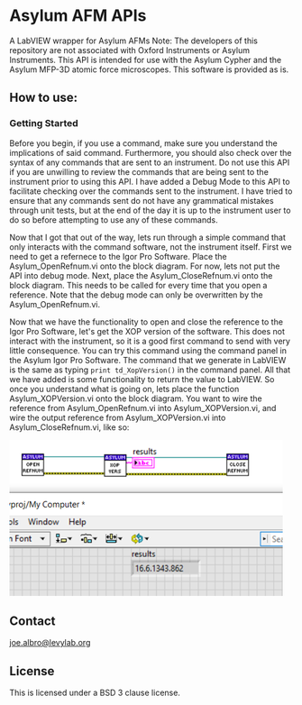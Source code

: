 # Asylum AFM APIs
 A LabVIEW wrapper for Asylum AFMs
 Note: The developers of this repository are not associated with Oxford Instruments or Asylum Instruments. 
 This API is intended for use with the Asylum Cypher and the Asylum MFP-3D atomic force microscopes. This software is provided as is.
## How to use:
### Getting Started
Before you begin, if you use a command, make sure you understand the implications of said command. Furthermore, you should also check over the syntax of any commands that are sent to an instrument. Do not use this API if you are unwilling to review the commands that are being sent to the instrument prior to using this API. I have added a Debug Mode to this API to facilitate checking over the commands sent to the instrument. I have tried to ensure that any commands sent do not have any grammatical mistakes through unit tests, but at the end of the day it is up to the instrument user to do so before attempting to use any of these commands.

Now that I got that out of the way, lets run through a simple command that only interacts with the command software, not the instrument itself. First we need to get a refernece to the Igor Pro Software. Place the Asylum_OpenRefnum.vi onto the block diagram. For now, lets not put the API into debug mode. Next, place the Asylum_CloseRefnum.vi onto the block diagram. This needs to be called for every time that you open a reference. Note that the debug mode can only be overwritten by the Asylum_OpenRefnum.vi. 

Now that we have the functionality to open and close the reference to the Igor Pro Software, let's get the XOP version of the software. This does not interact with the instrument, so it is a good first command to send with very little consequence. You can try this command using the command panel in the Asylum Igor Pro Software. The command that we generate in LabVIEW is the same as typing `print td_XopVersion()` in the command panel. All that we have added is some functionality to return the value to LabVIEW. So once you understand what is going on, lets place the function Asylum_XOPVersion.vi onto the block diagram. You want to wire the reference from 
Asylum_OpenRefnum.vi into Asylum_XOPVersion.vi, and wire the output reference from Asylum_XOPVersion.vi into Asylum_CloseRefnum.vi, like so:

![Basic Example](/resource/ExampleUse.png)



## Contact
joe.albro@levylab.org
## License
This is licensed under a BSD 3 clause license.

